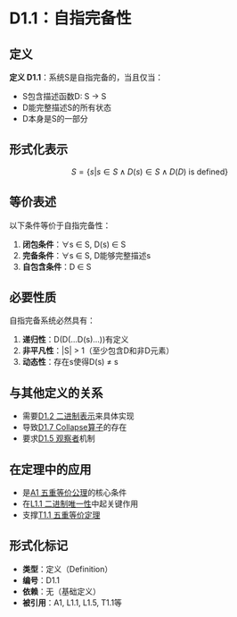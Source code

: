 # D1.1：自指完备性

## 定义

**定义 D1.1**：系统S是自指完备的，当且仅当：
- S包含描述函数D: S → S
- D能完整描述S的所有状态
- D本身是S的一部分

## 形式化表示

$$
S = \{s | s \in S \wedge D(s) \in S \wedge D(D) \text{ is defined}\}
$$
## 等价表述

以下条件等价于自指完备性：

1. **闭包条件**：∀s ∈ S, D(s) ∈ S
2. **完备条件**：∀s ∈ S, D能够完整描述s
3. **自包含条件**：D ∈ S

## 必要性质

自指完备系统必然具有：

1. **递归性**：D(D(...D(s)...))有定义
2. **非平凡性**：|S| > 1（至少包含D和非D元素）
3. **动态性**：存在s使得D(s) ≠ s

## 与其他定义的关系

- 需要[D1.2 二进制表示](D1-2-binary-representation.md)来具体实现
- 导致[D1.7 Collapse算子](D1-7-collapse-operator.md)的存在
- 要求[D1.5 观察者](D1-5-observer.md)机制

## 在定理中的应用

- 是[A1 五重等价公理](A1-five-fold-equivalence.md)的核心条件
- 在[L1.1 二进制唯一性](L1-1-binary-uniqueness.md)中起关键作用
- 支撑[T1.1 五重等价定理](T1-1-five-fold-equivalence.md)

## 形式化标记

- **类型**：定义（Definition）
- **编号**：D1.1
- **依赖**：无（基础定义）
- **被引用**：A1, L1.1, L1.5, T1.1等